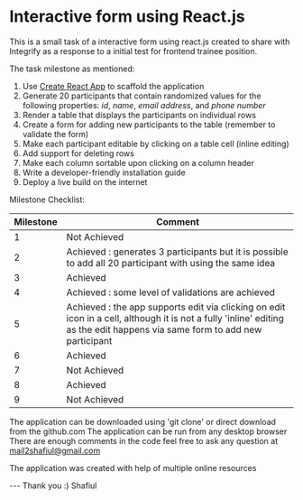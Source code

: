 # Interactive form using React.js
This is a small task of a interactive form using react.js created to share with Integrify as a response to a initial test for frontend trainee position.

The task milestone as mentioned: 
1. Use [Create React App](https://github.com/facebookincubator/create-react-app) to scaffold the application
2. Generate 20 participants that contain randomized values for the following properties: *id*, *name*, *email address*, and *phone number*
3. Render a table that displays the participants on individual rows
4. Create a form for adding new participants to the table (remember to validate the form)
5. Make each participant editable by clicking on a table cell (inline editing)
6. Add support for deleting rows
7. Make each column sortable upon clicking on a column header
8. Write a developer-friendly installation guide
9. Deploy a live build on the internet

Milestone Checklist: 

Milestone  |Comment
------------- | -------------
1  | Not Achieved
2  | Achieved : generates 3 participants but it is possible to add all 20 participant with using the same idea
3  | Achieved
4  | Achieved : some level of validations are achieved 
5  | Achieved : the app supports edit via clicking on edit icon in a cell, although it is not a fully 'inline' editing as the edit happens via same form to add new participant
6  | Achieved
7  | Not Achieved
8  | Achieved 
9  | Not Achieved

The application can be downloaded using 'git clone' or direct download from the github.com
The application can be run from any desktop browser
There are enough comments in the code feel free to ask any question at mail2shafiul@gmail.com

The application was created with help of multiple online resources

--- Thank you :)
Shafiul






